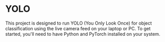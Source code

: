 # YOLO
This project is designed to run YOLO (You Only Look Once) for object classification using the live camera feed on your laptop or PC.
To get started, you'll need to have Python and PyTorch installed on your system.
